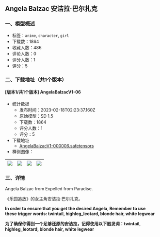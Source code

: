 ## Angela Balzac 安洁拉·巴尔扎克
### 一、模型概述

- 标签：`anime`, `character`, `girl`
- 下载数：1864
- 收藏人数：486
- 评论人数：0
- 评分人数：1
- 评分：5

### 二、下载地址（共1个版本）

#### [版本1/共1个版本] AngelaBalzacV1-06

- 统计数据
  - 发布时间：2023-02-18T02:23:37.160Z
  - 原始模型：SD 1.5
  - 下载数：1864
  - 评分人数：1
  - 评分：5
- 下载地址
  - [AngelaBalzacV1-000006.safetensors](https://civitai.com/api/download/models/11936)
- 样例图像：

| <img src="https://image.civitai.com/xG1nkqKTMzGDvpLrqFT7WA/ec3352e8-633e-4f24-fd40-730dd7047300/width=450/114158.jpeg" /> | <img src="https://image.civitai.com/xG1nkqKTMzGDvpLrqFT7WA/5f2794bf-e65b-4e27-d9fc-a958d0d78c00/width=450/114163.jpeg" /> | <img src="https://image.civitai.com/xG1nkqKTMzGDvpLrqFT7WA/6d187ae7-bc72-4de6-b1ea-680b7b0d9a00/width=450/114162.jpeg" /> | <img src="https://image.civitai.com/xG1nkqKTMzGDvpLrqFT7WA/6fc09187-e068-4aa6-d8a4-9c48accdcd00/width=450/114161.jpeg" /> |
| ---- | ---- | ---- | ---- |


### 三、详情
<p>Angela Balzac from Expelled from Paradise.</p><p>《乐园追放》的女主角安洁拉·巴尔扎克。</p><p><strong>In order to ensure that you get the desired Angela, Remember to use these trigger words: twintail, highleg_leotard, blonde hair, white legwear</strong></p><p><strong>为了确保你得到一个足够还原的安洁拉，记得使用以下触发词：twintail, highleg_leotard, blonde hair, white legwear</strong></p>